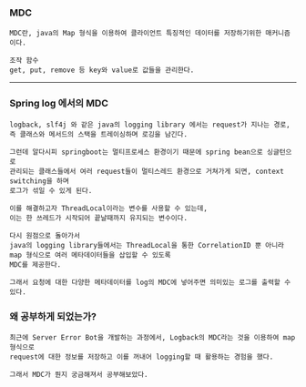 <h3> MDC </h3>

    MDC란, java의 Map 형식을 이용하여 클라이언트 특징적인 데이터를 저장하기위한 매커니즘이다.

    조작 함수
    get, put, remove 등 key와 value로 값들을 관리한다.

---

<h3> Spring log 에서의 MDC </h3>

    logback, slf4j 와 같은 java의 logging library 에서는 request가 지나는 경로,
    즉 클래스와 메서드의 스택을 트레이싱하며 로깅을 남긴다.

    그런데 알다시피 springboot는 멀티프로세스 환경이기 때문에 spring bean으로 싱글턴으로
    관리되는 클래스들에서 여러 request들이 멀티스레드 환경으로 거쳐가게 되면, context switching을 하며
    로그가 섞일 수 있게 된다.

    이를 해결하고자 ThreadLocal이라는 변수를 사용할 수 있는데,
    이는 한 쓰레드가 시작되어 끝날때까지 유지되는 변수이다.

    다시 원점으로 돌아가서
    java의 logging library들에서는 ThreadLocal을 통한 CorrelationID 뿐 아니라 map 형식으로 여러 메타데이터들을 삽입할 수 있도록
    MDC를 제공한다.

    그래서 요청에 대한 다양한 메타데이터를 log의 MDC에 넣어주면 의미있는 로그를 출력할 수 있다.

<h3> 왜 공부하게 되었는가? </h3>

    최근에 Server Error Bot을 개발하는 과정에서, Logback의 MDC라는 것을 이용하여 map형식으로
    request에 대한 정보를 저장하고 이를 꺼내어 logging할 때 활용하는 경험을 했다.

    그래서 MDC가 뭔지 궁금해져서 공부해보았다.